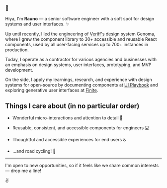 ### 👋

Hiya, I'm **Rauno** — a senior software engineer with a soft spot for design systems and user interfaces. ✨

Up until recently, I led the engineering of [Veriff's](https://veriff.com) design system Genoma, where I grew the component library to 30+ accessible and reusable React components, used by all user-facing services up to 700+ instances in production.

Today, I operate as a contractor for various agencies and businesses with an emphasis on design systems, user interfaces, prototyping, and MVP development.

On the side, I apply my learnings, research, and experience with design systems for open-source by documenting components at [UI Playbook](http://uiplaybook.dev/) and exploring generative user interfaces at [Finite](https://finite.studio).

## Things I care about (in no particular order)

- Wonderful micro-interactions and attention to detail 🎉

- Reusable, consistent, and accessible components for engineers 💻

- Thoughtful and accessible experiences for end users ♿️

- ...and road cycling! 🚴‍

<hr />

I'm open to new opportunities, so if it feels like we share common interests — drop me a line!

✌️
